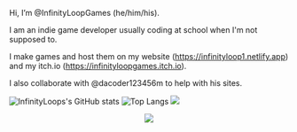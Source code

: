 Hi, I’m @InfinityLoopGames (he/him/his).

I am an indie game developer usually coding at school when I'm not supposed to.

I make games and host them on my website (https://infinityloop1.netlify.app) and my itch.io (https://infinityloopgames.itch.io).

I also collaborate with @dacoder123456m to help with his sites.

![InfinityLoops's GitHub stats](https://github-readme-stats.vercel.app/api?username=InfinityLoopGames&show_icons=true&theme=transparent)
![Top Langs](https://github-readme-stats.vercel.app/api/top-langs/?username=InfinityLoopGames&layout=compact&theme=transparent)
![](https://komarev.com/ghpvc/?username=InfinityLoopGames&color=00fefc)
<p align="center">
  <a href="https://skillicons.dev">
    <img src="https://skillicons.dev/icons?i=html,css,js,unity,github" />
  </a>
</p>


<!---
InfinityLoopGames/InfinityLoopGames is a ✨ special ✨ repository because its `README.md` (this file) appears on your GitHub profile.
You can click the Preview link to take a look at your changes.
--->
